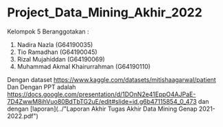 # Project_Data_Mining_Akhir_2022

Kelompok 5 Beranggotakan :
1. Nadira Nazla (G64190035)
2. Tio Ramadhan (G64190045)
3. Rizal Mujahiddan (G64190069)
4. Muhammad Akmal Khairurrahman (G64190110)


Dengan dataset https://www.kaggle.com/datasets/mitishaagarwal/patient
Dan Dengan PPT adalah https://docs.google.com/presentation/d/1DOnN2e41EppO4AJPaE-7D4ZwwM8ihVuo80BdTbTG2uE/edit#slide=id.g6b47115854_0_473
dan dengan [laporan](../"Laporan Akhir Tugas Akhir Data Mining Genap 2021-2022.pdf")
